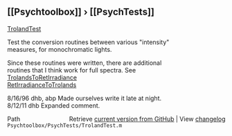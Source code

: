 ## [[Psychtoolbox]] &#8250; [[PsychTests]]

[TrolandTest](TrolandTest)  
  
Test the conversion routines between various "intensity"  
measures, for monochromatic lights.  
  
Since these routines were written, there are additional  
routines that I think work for full spectra.  See  
  [TrolandsToRetIrradiance](TrolandsToRetIrradiance)  
  [RetIrradianceToTrolands](RetIrradianceToTrolands)  
  
8/16/96  dhb, abp  Made ourselves write it late at night.  
8/12/11  dhb       Expanded comment.  




<div class="code_header" style="text-align:right;">
  <span style="float:left;">Path&nbsp;&nbsp;</span> <span class="counter">Retrieve <a href=
  "https://raw.github.com/Psychtoolbox-3/Psychtoolbox-3/beta/Psychtoolbox/PsychTests/TrolandTest.m">current version from GitHub</a> | View <a href=
  "https://github.com/Psychtoolbox-3/Psychtoolbox-3/commits/beta/Psychtoolbox/PsychTests/TrolandTest.m">changelog</a></span>
</div>
<div class="code">
  <code>Psychtoolbox/PsychTests/TrolandTest.m</code>
</div>

